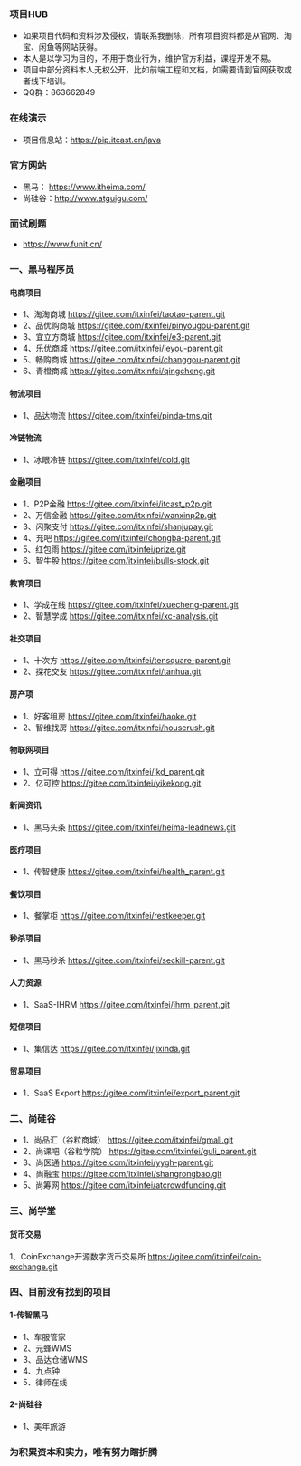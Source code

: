 ### 项目HUB
- 如果项目代码和资料涉及侵权，请联系我删除，所有项目资料都是从官网、淘宝、闲鱼等网站获得。
- 本人是以学习为目的，不用于商业行为，维护官方利益，课程开发不易。
- 项目中部分资料本人无权公开，比如前端工程和文档，如需要请到官网获取或者线下培训。
- QQ群：863662849

### 在线演示
- 项目信息站：https://pip.itcast.cn/java

### 官方网站
- 黑马：  https://www.itheima.com/
- 尚硅谷：http://www.atguigu.com/

### 面试刷题
- https://www.funit.cn/

### 一、黑马程序员
#### 电商项目
- 1、淘淘商城
https://gitee.com/itxinfei/taotao-parent.git
- 2、品优购商城
https://gitee.com/itxinfei/pinyougou-parent.git
- 3、宜立方商城
https://gitee.com/itxinfei/e3-parent.git
- 4、乐优商城
https://gitee.com/itxinfei/leyou-parent.git
- 5、畅购商城
https://gitee.com/itxinfei/changgou-parent.git
- 6、青橙商城
https://gitee.com/itxinfei/qingcheng.git
#### 物流项目
- 1、品达物流
https://gitee.com/itxinfei/pinda-tms.git
#### 冷链物流
- 1、冰眼冷链
https://gitee.com/itxinfei/cold.git
#### 金融项目
- 1、P2P金融
https://gitee.com/itxinfei/itcast_p2p.git
- 2、万信金融
https://gitee.com/itxinfei/wanxinp2p.git
- 3、闪聚支付
https://gitee.com/itxinfei/shanjupay.git
- 4、充吧
https://gitee.com/itxinfei/chongba-parent.git
- 5、红包雨
https://gitee.com/itxinfei/prize.git
- 6、智牛股
https://gitee.com/itxinfei/bulls-stock.git
#### 教育项目
- 1、学成在线
https://gitee.com/itxinfei/xuecheng-parent.git
- 2、智慧学成
https://gitee.com/itxinfei/xc-analysis.git
#### 社交项目
- 1、十次方
https://gitee.com/itxinfei/tensquare-parent.git
- 2、探花交友
https://gitee.com/itxinfei/tanhua.git
#### 房产项
- 1、好客租房
https://gitee.com/itxinfei/haoke.git
- 2、智维找房
https://gitee.com/itxinfei/houserush.git
#### 物联网项目
- 1、立可得
https://gitee.com/itxinfei/lkd_parent.git
- 2、亿可控
https://gitee.com/itxinfei/yikekong.git
#### 新闻资讯
- 1、黑马头条
https://gitee.com/itxinfei/heima-leadnews.git
#### 医疗项目
- 1、传智健康
https://gitee.com/itxinfei/health_parent.git
#### 餐饮项目
- 1、餐掌柜
https://gitee.com/itxinfei/restkeeper.git
#### 秒杀项目
- 1、黑马秒杀
https://gitee.com/itxinfei/seckill-parent.git
#### 人力资源
- 1、SaaS-IHRM
https://gitee.com/itxinfei/ihrm_parent.git
#### 短信项目
- 1、集信达
https://gitee.com/itxinfei/jixinda.git
#### 贸易项目
- 1、SaaS Export
https://gitee.com/itxinfei/export_parent.git
### 二、尚硅谷
- 1、尚品汇（谷粒商城）
https://gitee.com/itxinfei/gmall.git
- 2、尚课吧（谷粒学院）
https://gitee.com/itxinfei/guli_parent.git
- 3、尚医通
https://gitee.com/itxinfei/yygh-parent.git
- 4、尚融宝
https://gitee.com/itxinfei/shangrongbao.git
- 5、尚筹网
https://gitee.com/itxinfei/atcrowdfunding.git
### 三、尚学堂
#### 货币交易
1、CoinExchange开源数字货币交易所
https://gitee.com/itxinfei/coin-exchange.git
### 四、目前没有找到的项目
#### 1-传智黑马
- 1、车服管家
- 2、元蜂WMS
- 3、品达仓储WMS
- 4、九点钟
- 5、律师在线
#### 2-尚硅谷
- 1、美年旅游

### 为积累资本和实力，唯有努力瞎折腾
